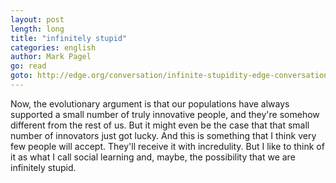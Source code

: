 ```yaml
---
layout: post
length: long
title: "infinitely stupid"
categories: english
author: Mark Pagel
go: read
goto: http://edge.org/conversation/infinite-stupidity-edge-conversation-with-mark-pagel
---
```

Now, the evolutionary argument is that our populations have always supported a small number of truly innovative people, and they're somehow different from the rest of us. But it might even be the case that that small number of innovators just got lucky. And this is something that I think very few people will accept. They'll receive it with incredulity. But I like to think of it as what I call social learning and, maybe, the possibility that we are infinitely stupid.

